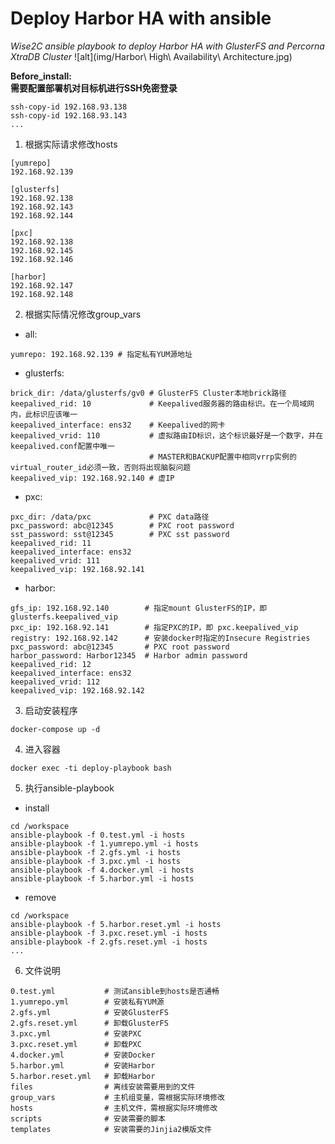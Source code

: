 # Deploy Harbor HA with ansible
*Wise2C ansible playbook to deploy Harbor HA with GlusterFS and Percorna XtraDB Cluster*
![alt](img/Harbor\ High\ Availability\ Architecture.jpg)

**Before_install:  
需要配置部署机对目标机进行SSH免密登录**
```
ssh-copy-id 192.168.93.138  
ssh-copy-id 192.168.93.143  
...
```
1. 根据实际请求修改hosts  
```
[yumrepo]
192.168.92.139

[glusterfs]
192.168.92.138 
192.168.92.143 
192.168.92.144 

[pxc]
192.168.92.138 
192.168.92.145 
192.168.92.146 

[harbor]
192.168.92.147
192.168.92.148
```

2. 根据实际情况修改group_vars  
* all:  
```
yumrepo: 192.168.92.139 # 指定私有YUM源地址
```
* glusterfs:  
```
brick_dir: /data/glusterfs/gv0 # GlusterFS Cluster本地brick路径
keepalived_rid: 10             # Keepalived服务器的路由标识。在一个局域网内，此标识应该唯一   
keepalived_interface: ens32    # Keepalived的网卡
keepalived_vrid: 110           # 虚拟路由ID标识，这个标识最好是一个数字，并在keepalived.conf配置中唯一
                               # MASTER和BACKUP配置中相同vrrp实例的virtual_router_id必须一致，否则将出现脑裂问题
keepalived_vip: 192.168.92.140 # 虚IP
```
* pxc:  
```
pxc_dir: /data/pxc             # PXC data路径
pxc_password: abc@12345        # PXC root password
sst_password: sst@12345        # PXC sst password
keepalived_rid: 11
keepalived_interface: ens32
keepalived_vrid: 111
keepalived_vip: 192.168.92.141
```
* harbor:  
```
gfs_ip: 192.168.92.140        # 指定mount GlusterFS的IP，即 glusterfs.keepalived_vip
pxc_ip: 192.168.92.141        # 指定PXC的IP，即 pxc.keepalived_vip
registry: 192.168.92.142      # 安装docker时指定的Insecure Registries
pxc_password: abc@12345       # PXC root password
harbor_password: Harbor12345  # Harbor admin password
keepalived_rid: 12          
keepalived_interface: ens32
keepalived_vrid: 112
keepalived_vip: 192.168.92.142
```
3. 启动安装程序
```
docker-compose up -d
```
4. 进入容器
```
docker exec -ti deploy-playbook bash
```
5. 执行ansible-playbook
* install
```
cd /workspace
ansible-playbook -f 0.test.yml -i hosts
ansible-playbook -f 1.yumrepo.yml -i hosts
ansible-playbook -f 2.gfs.yml -i hosts
ansible-playbook -f 3.pxc.yml -i hosts
ansible-playbook -f 4.docker.yml -i hosts
ansible-playbook -f 5.harbor.yml -i hosts
```
* remove
```
cd /workspace
ansible-playbook -f 5.harbor.reset.yml -i hosts
ansible-playbook -f 3.pxc.reset.yml -i hosts
ansible-playbook -f 2.gfs.reset.yml -i hosts
...
```
6. 文件说明
```
0.test.yml           # 测试ansible到hosts是否通畅
1.yumrepo.yml        # 安装私有YUM源
2.gfs.yml            # 安装GlusterFS
2.gfs.reset.yml      # 卸载GlusterFS
3.pxc.yml            # 安装PXC
3.pxc.reset.yml      # 卸载PXC
4.docker.yml         # 安装Docker
5.harbor.yml         # 安装Harbor
5.harbor.reset.yml   # 卸载Harbor
files                # 离线安装需要用到的文件
group_vars           # 主机组变量，需根据实际环境修改
hosts                # 主机文件，需根据实际环境修改
scripts              # 安装需要的脚本
templates            # 安装需要的Jinjia2模版文件
```
